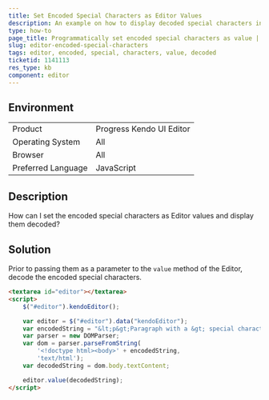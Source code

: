 ```yaml
---
title: Set Encoded Special Characters as Editor Values
description: An example on how to display decoded special characters in the Kendo UI Editor.
type: how-to
page_title: Programmatically set encoded special characters as value | Kendo UI Editor
slug: editor-encoded-special-characters
tags: editor, encoded, special, characters, value, decoded
ticketid: 1141113
res_type: kb
component: editor
---
```


## Environment

<table>
 <tr>
  <td>Product</td>
  <td>Progress Kendo UI Editor</td>
 </tr>
 <tr>
  <td>Operating System</td>
  <td>All</td>
 </tr>
 <tr>
  <td>Browser</td>
  <td>All</td>
 </tr>
 <tr>
  <td>Preferred Language</td>
  <td>JavaScript</td>
 </tr>
</table>

## Description

How can I set the encoded special characters as Editor values and display them decoded?

## Solution

Prior to passing them as a parameter to the `value` method of the Editor, decode the encoded special characters.

```html
<textarea id="editor"></textarea>
<script>
	$("#editor").kendoEditor();

	var editor = $("#editor").data("kendoEditor");
	var encodedString = "&lt;p&gt;Paragraph with a &gt; special character inside.&lt;/p&gt";
	var parser = new DOMParser;
	var dom = parser.parseFromString(
		'<!doctype html><body>' + encodedString,
		'text/html');
	var decodedString = dom.body.textContent;

	editor.value(decodedString);
</script>
```
